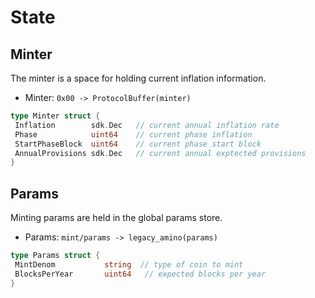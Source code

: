 <!--
order: 2
-->

# State

## Minter

The minter is a space for holding current inflation information.

- Minter: `0x00 -> ProtocolBuffer(minter)`

```go
type Minter struct {
 Inflation        sdk.Dec   // current annual inflation rate
 Phase            uint64    // current phase inflation
 StartPhaseBlock  uint64    // current phase start block 
 AnnualProvisions sdk.Dec   // current annual exptected provisions
}
```

## Params

Minting params are held in the global params store.

- Params: `mint/params -> legacy_amino(params)`

```go
type Params struct {
 MintDenom           string  // type of coin to mint
 BlocksPerYear       uint64   // expected blocks per year
}
```
